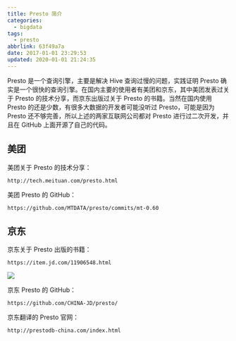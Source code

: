 ```yaml
---
title: Presto 简介
categories:
  - bigdata
tags:
  - presto
abbrlink: 63f49a7a
date: 2017-01-01 23:29:53
updated: 2020-01-01 21:24:35
---
```


Presto 是一个查询引擎，主要是解决 Hive 查询过慢的问题，实践证明 Presto 确实是一个很快的查询引擎。在国内主要的使用者有美团和京东，其中美团发表过关于 Presto 的技术分享，而京东出版过关于 Presto 的书籍。当然在国内使用 Presto 的还是少数，有很多大数据的开发者可能没听过 Presto，可能是因为 Presto 还不够完善，所以上述的两家互联网公司都对 Presto 进行过二次开发，并且在 GitHub 上面开源了自己的代码。

<!--more-->

## 美团

美团关于 Presto 的技术分享：

```
http://tech.meituan.com/presto.html
```

美团 Presto 的 GitHub：

```
https://github.com/MTDATA/presto/commits/mt-0.60
```

## 京东

京东关于 Presto 出版的书籍：

```
https://item.jd.com/11906548.html
```

![](https://itgrocery.cn/2017/media/15778849105271.jpg)

京东 Presto 的 GitHub：

```
https://github.com/CHINA-JD/presto/
```

京东翻译的 Presto 官网：

```
http://prestodb-china.com/index.html
```
